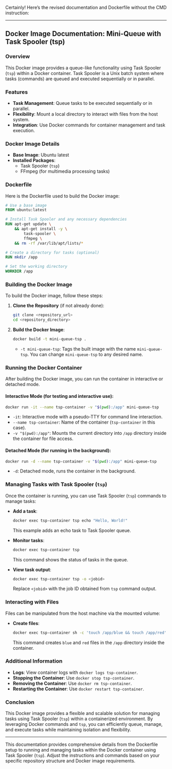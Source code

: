 Certainly! Here’s the revised documentation and Dockerfile without the CMD instruction:

---

## Docker Image Documentation: Mini-Queue with Task Spooler (tsp)

### Overview

This Docker image provides a queue-like functionality using Task Spooler (`tsp`) within a Docker container. Task Spooler is a Unix batch system where tasks (commands) are queued and executed sequentially or in parallel.

### Features

- **Task Management**: Queue tasks to be executed sequentially or in parallel.
- **Flexibility**: Mount a local directory to interact with files from the host system.
- **Integration**: Use Docker commands for container management and task execution.

### Docker Image Details

- **Base Image**: Ubuntu latest
- **Installed Packages**:
  - Task Spooler (`tsp`)
  - FFmpeg (for multimedia processing tasks)

### Dockerfile

Here is the Dockerfile used to build the Docker image:

```dockerfile
# Use a base image
FROM ubuntu:latest

# Install Task Spooler and any necessary dependencies
RUN apt-get update \
    && apt-get install -y \
        task-spooler \
        ffmpeg \
    && rm -rf /var/lib/apt/lists/*

# Create a directory for tasks (optional)
RUN mkdir /app

# Set the working directory
WORKDIR /app
```

### Building the Docker Image

To build the Docker image, follow these steps:

1. **Clone the Repository** (if not already done):

   ```bash
   git clone <repository_url>
   cd <repository_directory>
   ```

2. **Build the Docker Image**:

   ```bash
   docker build -t mini-queue-tsp .
   ```

   - `-t mini-queue-tsp`: Tags the built image with the name `mini-queue-tsp`. You can change `mini-queue-tsp` to any desired name.

### Running the Docker Container

After building the Docker image, you can run the container in interactive or detached mode.

#### Interactive Mode (for testing and interactive use):

```bash
docker run -it --name tsp-container -v "$(pwd):/app" mini-queue-tsp
```

- `-it`: Interactive mode with a pseudo-TTY for command line interaction.
- `--name tsp-container`: Name of the container (`tsp-container` in this case).
- `-v "$(pwd):/app"`: Mounts the current directory into `/app` directory inside the container for file access.

#### Detached Mode (for running in the background):

```bash
docker run -d --name tsp-container -v "$(pwd):/app" mini-queue-tsp
```

- `-d`: Detached mode, runs the container in the background.

### Managing Tasks with Task Spooler (`tsp`)

Once the container is running, you can use Task Spooler (`tsp`) commands to manage tasks:

- **Add a task**:

  ```bash
  docker exec tsp-container tsp echo "Hello, World!"
  ```

  This example adds an echo task to Task Spooler queue.

- **Monitor tasks**:

  ```bash
  docker exec tsp-container tsp
  ```

  This command shows the status of tasks in the queue.

- **View task output**:

  ```bash
  docker exec tsp-container tsp -o <jobid>
  ```

  Replace `<jobid>` with the job ID obtained from `tsp` command output.

### Interacting with Files

Files can be manipulated from the host machine via the mounted volume:

- **Create files**:

  ```bash
  docker exec tsp-container sh -c 'touch /app/blue && touch /app/red'
  ```

  This command creates `blue` and `red` files in the `/app` directory inside the container.

### Additional Information

- **Logs**: View container logs with `docker logs tsp-container`.
- **Stopping the Container**: Use `docker stop tsp-container`.
- **Removing the Container**: Use `docker rm tsp-container`.
- **Restarting the Container**: Use `docker restart tsp-container`.

### Conclusion

This Docker image provides a flexible and scalable solution for managing tasks using Task Spooler (`tsp`) within a containerized environment. By leveraging Docker commands and `tsp`, you can efficiently queue, manage, and execute tasks while maintaining isolation and flexibility.

---

This documentation provides comprehensive details from the Dockerfile setup to running and managing tasks within the Docker container using Task Spooler (`tsp`). Adjust the instructions and commands based on your specific repository structure and Docker image requirements.